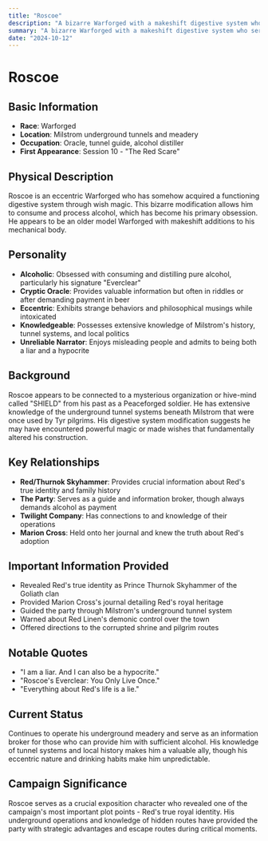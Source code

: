 ```yaml
---
title: "Roscoe"
description: "A bizarre Warforged with a makeshift digestive system who serves as an alcoholic oracle and guide in Milstrom's underground tunnels"
summary: "A bizarre Warforged with a makeshift digestive system who serves as an alcoholic oracle and guide in Milstrom's underground tunnels"
date: "2024-10-12"
---
```


# Roscoe

## Basic Information
- **Race**: Warforged
- **Location**: Milstrom underground tunnels and meadery
- **Occupation**: Oracle, tunnel guide, alcohol distiller
- **First Appearance**: Session 10 - "The Red Scare"

## Physical Description
Roscoe is an eccentric Warforged who has somehow acquired a functioning digestive system through wish magic. This bizarre modification allows him to consume and process alcohol, which has become his primary obsession. He appears to be an older model Warforged with makeshift additions to his mechanical body.

## Personality
- **Alcoholic**: Obsessed with consuming and distilling pure alcohol, particularly his signature "Everclear"
- **Cryptic Oracle**: Provides valuable information but often in riddles or after demanding payment in beer
- **Eccentric**: Exhibits strange behaviors and philosophical musings while intoxicated
- **Knowledgeable**: Possesses extensive knowledge of Milstrom's history, tunnel systems, and local politics
- **Unreliable Narrator**: Enjoys misleading people and admits to being both a liar and a hypocrite

## Background
Roscoe appears to be connected to a mysterious organization or hive-mind called "SHIELD" from his past as a Peaceforged soldier. He has extensive knowledge of the underground tunnel systems beneath Milstrom that were once used by Tyr pilgrims. His digestive system modification suggests he may have encountered powerful magic or made wishes that fundamentally altered his construction.

## Key Relationships
- **Red/Thurnok Skyhammer**: Provides crucial information about Red's true identity and family history
- **The Party**: Serves as a guide and information broker, though always demands alcohol as payment
- **Twilight Company**: Has connections to and knowledge of their operations
- **Marion Cross**: Held onto her journal and knew the truth about Red's adoption

## Important Information Provided
- Revealed Red's true identity as Prince Thurnok Skyhammer of the Goliath clan
- Provided Marion Cross's journal detailing Red's royal heritage
- Guided the party through Milstrom's underground tunnel system
- Warned about Red Linen's demonic control over the town
- Offered directions to the corrupted shrine and pilgrim routes

## Notable Quotes
- "I am a liar. And I can also be a hypocrite."
- "Roscoe's Everclear: You Only Live Once."
- "Everything about Red's life is a lie."

## Current Status
Continues to operate his underground meadery and serve as an information broker for those who can provide him with sufficient alcohol. His knowledge of tunnel systems and local history makes him a valuable ally, though his eccentric nature and drinking habits make him unpredictable.

## Campaign Significance
Roscoe serves as a crucial exposition character who revealed one of the campaign's most important plot points - Red's true royal identity. His underground operations and knowledge of hidden routes have provided the party with strategic advantages and escape routes during critical moments.
